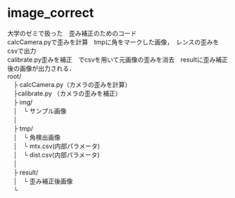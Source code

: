 # image_correct<br>
大学のゼミで扱った　歪み補正のためのコード<br>
calcCamera.pyで歪みを計算　tmpに角をマークした画像，　レンスの歪みをcsvで出力<br>
calibrate.py歪みを補正　でcsvを用いて元画像の歪みを消去　resultに歪み補正後の画像が出力される．<br>
root/<br>
　├ calcCamera.py（カメラの歪みを計算）<br>
　├calibrate.py （カメラの歪みを補正）<br>
　├ img/<br>
　│　└  サンプル画像 <br>
　│<br>
　├ tmp/<br>
　│　└  角検出画像<br>
　│　└  mtx.csv(内部パラメータ)<br>
　│　└  dist.csv(内部パラメータ)<br>
　│<br>
　├ result/<br>
　│　└  歪み補正後画像 <br>
　└<br>
